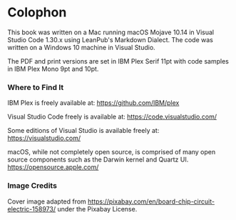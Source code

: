 # Colophon

This book was written on a Mac running macOS Mojave 10.14 in Visual Studio Code 1.30.x using LeanPub's Markdown Dialect.  The code was written on a Windows 10 machine in Visual Studio.

The PDF and print versions are set in IBM Plex Serif 11pt with code samples in IBM Plex Mono 9pt and 10pt.

### Where to Find It

IBM Plex is freely available at: <https://github.com/IBM/plex>

Visual Studio Code freely is available at: <https://code.visualstudio.com/>

Some editions of Visual Studio is available freely at: <https://visualstudio.com/>

macOS, while not completely open source, is comprised of many open source components such as the Darwin kernel and Quartz UI.  <https://opensource.apple.com/>

### Image Credits

Cover image adapted from <https://pixabay.com/en/board-chip-circuit-electric-158973/> under the Pixabay License.
